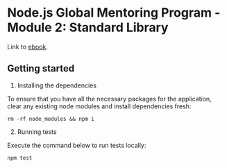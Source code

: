 # Node.js Global Mentoring Program - Module 2: Standard Library

Link to [ebook](https://ebook.learn.epam.com/node-gmp/docs/standard-library/Homework).

## Getting started

1. Installing the dependencies

To ensure that you have all the necessary packages for the application, clear any existing node modules and install dependencies fresh:

```
rm -rf node_modules && npm i
```

2. Running tests

Execute the command below to run tests locally:

```
npm test
```